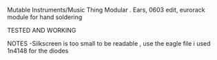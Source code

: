 Mutable Instruments/Music Thing Modular . Ears, 0603 edit, eurorack module for hand soldering

TESTED AND WORKING

NOTES
-Silkscreen is too small to be readable , use the eagle file
i used 1n4148 for the diodes

